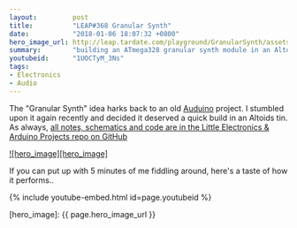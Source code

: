 ```yaml
---
layout:         post
title:          "LEAP#368 Granular Synth"
date:           "2018-01-06 18:07:32 +0800"
hero_image_url: http://leap.tardate.com/playground/GranularSynth/assets/GranularSynth_build.jpg
summary:        "building an ATmega328 granular synth module in an Altoids can"
youtubeid:      "1UOCTyM_3Ns"
tags:
- Electronics
- Audio
---
```


The "Granular Synth" idea harks back to an old [Auduino](http://code.google.com/p/tinkerit/wiki/Auduino) project.
I stumbled upon it again recently and decided it deserved a quick build in an Altoids tin.
As always, [all notes, schematics and code are in the Little Electronics & Arduino Projects repo on GitHub][project]

[![hero_image][hero_image]][project]

If you can put up with 5 minutes of me fiddling around, here's a taste of how it performs..

{% include youtube-embed.html id=page.youtubeid %}

[leap]: http://leap.tardate.com
[project]: https://github.com/tardate/LittleArduinoProjects/tree/master/playground/GranularSynth
[hero_image]: {{ page.hero_image_url }}
